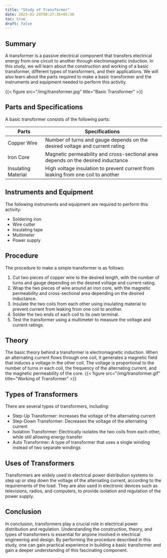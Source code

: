 ```yaml
---
title: "Study of Transformer"
date: 2023-01-29T00:27:35+05:30
toc: true
draft: false
---
```


## Summary
A transformer is a passive electrical component that transfers electrical energy from one circuit to another through electromagnetic induction. In this study, we will learn about the construction and working of a basic transformer, different types of transformers, and their applications. We will also learn about the parts required to make a basic transformer and the instruments and equipment needed to perform this activity. 

{{< figure src="/img/transformer.jpg" title="Basic Transformer" >}}

## Parts and Specifications
A basic transformer consists of the following parts:

| Parts | Specifications |
|-------|---------------|
| Copper Wire | Number of turns and gauge depends on the desired voltage and current rating |
| Iron Core | Magnetic permeability and cross-sectional area depends on the desired inductance |
| Insulating Material | High voltage insulation to prevent current from leaking from one coil to another |

## Instruments and Equipment
The following instruments and equipment are required to perform this activity:

- Soldering iron
- Wire cutter
- Insulating tape
- Multimeter
- Power supply

## Procedure
The procedure to make a simple transformer is as follows:

1. Cut two pieces of copper wire to the desired length, with the number of turns and gauge depending on the desired voltage and current rating.
2. Wrap the two pieces of wire around an iron core, with the magnetic permeability and cross-sectional area depending on the desired inductance.
3. Insulate the two coils from each other using insulating material to prevent current from leaking from one coil to another.
4. Solder the two ends of each coil to its own terminal.
5. Test the transformer using a multimeter to measure the voltage and current ratings.

## Theory
The basic theory behind a transformer is electromagnetic induction. When an alternating current flows through one coil, it generates a magnetic field that induces a voltage in the other coil. The voltage is proportional to the number of turns in each coil, the frequency of the alternating current, and the magnetic permeability of the core. 
{{< figure src="/img/transformer.gif" title="Working of Transformer" >}}

## Types of Transformers
There are several types of transformers, including:

- Step-Up Transformer: Increases the voltage of the alternating current
- Step-Down Transformer: Decreases the voltage of the alternating current
- Isolation Transformer: Electrically isolates the two coils from each other, while still allowing energy transfer
- Auto Transformer: A type of transformer that uses a single winding instead of two separate windings

## Uses of Transformers
Transformers are widely used in electrical power distribution systems to step up or step down the voltage of the alternating current, according to the requirements of the load. They are also used in electronic devices such as televisions, radios, and computers, to provide isolation and regulation of the power supply. 

## Conclusion
In conclusion, transformers play a crucial role in electrical power distribution and regulation. Understanding the construction, theory, and types of transformers is essential for anyone involved in electrical engineering and design. By performing the procedure described in this study, one can gain practical experience in building a basic transformer and gain a deeper understanding of this fascinating component.
